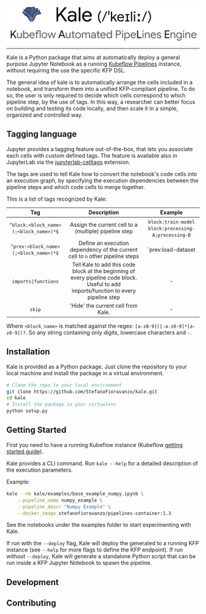 ![Kale Logo](docs/imgs/kale_logo.png)

---------------------------------------------------------------------

Kale is a Python package that aims at automatically deploy a general purpose Jupyter Notebook as a running [Kubeflow Pipelines](https://github.com/kubeflow/pipelines) instance, without requiring the use the specific KFP DSL.

The general idea of kale is to automatically arrange the cells included in a notebook, and transform them into a unified KFP-compliant pipeline. To do so, the user is only required to decide which cells correspond to which pipeline step, by the use of tags. In this way, a researcher can better focus on building and testing its code locally, and then scale it in a simple, organized and controlled way.

## Tagging language

Jupyter provides a tagging feature out-of-the-box, that lets you associate each cells with custom defined tags. The feature is available also in JupyterLab via the [jupyterlab-celltags](https://github.com/jupyterlab/jupyterlab-celltags) extension.

The tags are used to tell Kale how to convert the notebook's code cells into an execution graph, by specifying the execution dependencies between the pipeline steps and which code cells to merge together.

This is a list of tags recognized by Kale:

| Tag | Description | Example |
| :---: | :---: | :---: |
| `^block:<block_name>(;<block_name>)*$` | Assign the current cell to a (multiple) pipeline step | `block:train-model`<br>`block:processing-A;processing-B`|  
| `^prev:<block_name>(;<block_name>)*$` | Define an execution dependency of the current cell to `n` other pipeline steps | `prev:load-dataset
| <code>imports&#124;functions</code> | Tell Kale to add this code block at the beginning of every pipeline code block. Useful to add imports/function to every pipeline step | - |  
| `skip` | 'Hide' the current cell from Kale. | - |

Where `<block_name>` is matched against the regex: `[a-z0-9]([-a-z0-9]*[a-z0-9])?`. So any string containing only digits, lowercase characters and `-`.

## Installation

Kale is provided as a Python package. Just clone the repository to your local machine and install the package in a virtual environment. 

```bash
# Clone the repo to your local environment
git clone https://github.com/StefanoFioravanzo/kale.git
cd kale
# Install the package in your virtualenv
python setup.py
```

## Getting Started

First you need to have a running Kubeflow instance (Kubeflow [getting started guide](https://www.kubeflow.org/docs/started/getting-started/)).


Kale provides a CLI command. Run `kale --help` for a detailed description of the execution parameters.

Example:

```bash
kale --nb kale/examples/base_example_numpy.ipynb \
	--pipeline_name numpy_example \
	--pipeline_descr "Numpy Example" \
	--docker_image stefanofioravanzo/pipelines-container:1.3
```

See the notebooks under the examples folder to start experimenting with Kale.

If run with the `--deploy` flag, Kale will deploy the generated to a running KFP instance (see `--help` for more flags to define the KFP endpoint). If run without `--deploy`, Kale will generate a standalone Python script that can be run inside a KFP Jupyter Notebook to spawn the pipeline.

## Development



## Contributing

